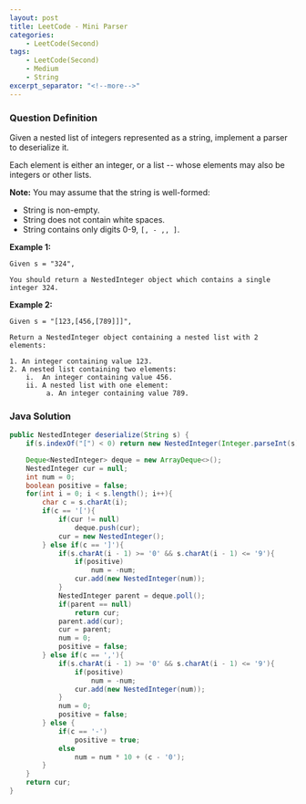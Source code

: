 ```yaml
---
layout: post
title: LeetCode - Mini Parser
categories:
    - LeetCode(Second)
tags:
    - LeetCode(Second)
    - Medium
    - String
excerpt_separator: "<!--more-->"
---
```


### Question Definition
Given a nested list of integers represented as a string, implement a parser to deserialize it.

Each element is either an integer, or a list -- whose elements may also be integers or other lists.
<!--more-->

**Note:** You may assume that the string is well-formed:

* String is non-empty.
* String does not contain white spaces.
* String contains only digits 0-9, `[, - ,, ]`.

**Example 1:**
```
Given s = "324",

You should return a NestedInteger object which contains a single integer 324.
```
**Example 2:**
```
Given s = "[123,[456,[789]]]",

Return a NestedInteger object containing a nested list with 2 elements:

1. An integer containing value 123.
2. A nested list containing two elements:
    i.  An integer containing value 456.
    ii. A nested list with one element:
         a. An integer containing value 789.
```
### Java Solution
```java
public NestedInteger deserialize(String s) {
    if(s.indexOf("[") < 0) return new NestedInteger(Integer.parseInt(s));

    Deque<NestedInteger> deque = new ArrayDeque<>();
    NestedInteger cur = null;
    int num = 0;
    boolean positive = false;
    for(int i = 0; i < s.length(); i++){
        char c = s.charAt(i);
        if(c == '['){
            if(cur != null)
                deque.push(cur);
            cur = new NestedInteger();
        } else if(c == ']'){
            if(s.charAt(i - 1) >= '0' && s.charAt(i - 1) <= '9'){
                if(positive)
                    num = -num;
                cur.add(new NestedInteger(num));
            }
            NestedInteger parent = deque.poll();
            if(parent == null)
                return cur;
            parent.add(cur);
            cur = parent;
            num = 0;
            positive = false;
        } else if(c == ','){
            if(s.charAt(i - 1) >= '0' && s.charAt(i - 1) <= '9'){
                if(positive)
                    num = -num;
                cur.add(new NestedInteger(num));
            }
            num = 0;
            positive = false;
        } else {
            if(c == '-')
                positive = true;
            else
                num = num * 10 + (c - '0');
        }
    }
    return cur;
}
```